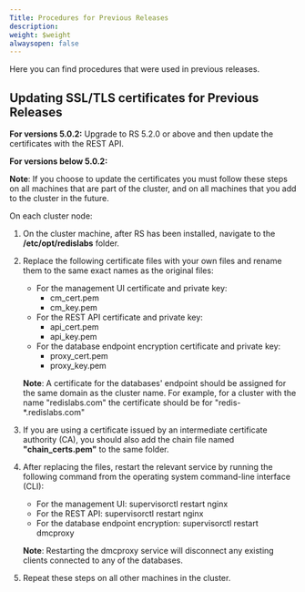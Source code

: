 ```yaml
---
Title: Procedures for Previous Releases
description: 
weight: $weight
alwaysopen: false
---
```

Here you can find procedures that were used in previous releases.

## Updating SSL/TLS certificates for Previous Releases

**For versions 5.0.2:** Upgrade to RS 5.2.0 or above and then update the certificates with the REST API.

**For versions below 5.0.2:**

**Note**: If you choose to update the certificates you must follow these
steps on all machines that are part of the cluster, and on all machines
that you add to the cluster in the future.

On each cluster node:

1. On the cluster machine, after RS has been installed, navigate to
the **/etc/opt/redislabs** folder.
1. Replace the following certificate files with your own files and
rename them to the same exact names as the original files:
    - For the management UI certificate and private key:
        - cm\_cert.pem
        - cm\_key.pem
    - For the REST API certificate and private key:
        - api\_cert.pem
        - api\_key.pem
    - For the database endpoint encryption certificate and private key:
        - proxy\_cert.pem
        - proxy\_key.pem

    **Note**: A certificate for the databases' endpoint should be
    assigned for the same domain as the cluster name. For example,
    for a cluster with the name "redislabs.com" the certificate
    should be for "redis-\*.redislabs.com"

1. If you are using a certificate issued by an intermediate
certificate authority (CA), you should also add the chain file
named **"chain\_certs.pem"** to the same folder.
1. After replacing the files, restart the relevant service by
running the following command from the operating system
command-line interface (CLI):

    - For the management UI:
        supervisorctl restart nginx
    - For the REST API:
        supervisorctl restart nginx
    - For the database endpoint encryption:
        supervisorctl restart dmcproxy

    **Note**: Restarting the dmcproxy service will disconnect any
    existing clients connected to any of the databases.

1. Repeat these steps on all other machines in the cluster.